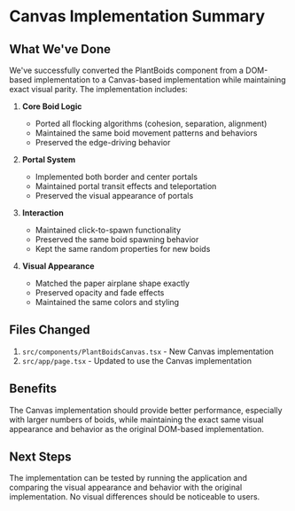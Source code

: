 # Canvas Implementation Summary

## What We've Done

We've successfully converted the PlantBoids component from a DOM-based implementation to a Canvas-based implementation while maintaining exact visual parity. The implementation includes:

1. **Core Boid Logic**

   - Ported all flocking algorithms (cohesion, separation, alignment)
   - Maintained the same boid movement patterns and behaviors
   - Preserved the edge-driving behavior

2. **Portal System**

   - Implemented both border and center portals
   - Maintained portal transit effects and teleportation
   - Preserved the visual appearance of portals

3. **Interaction**

   - Maintained click-to-spawn functionality
   - Preserved the same boid spawning behavior
   - Kept the same random properties for new boids

4. **Visual Appearance**
   - Matched the paper airplane shape exactly
   - Preserved opacity and fade effects
   - Maintained the same colors and styling

## Files Changed

1. `src/components/PlantBoidsCanvas.tsx` - New Canvas implementation
2. `src/app/page.tsx` - Updated to use the Canvas implementation

## Benefits

The Canvas implementation should provide better performance, especially with larger numbers of boids, while maintaining the exact same visual appearance and behavior as the original DOM-based implementation.

## Next Steps

The implementation can be tested by running the application and comparing the visual appearance and behavior with the original implementation. No visual differences should be noticeable to users.
